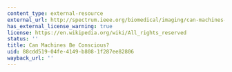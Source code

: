 ```yaml
---
content_type: external-resource
external_url: http://spectrum.ieee.org/biomedical/imaging/can-machines-be-conscious/
has_external_license_warning: true
license: https://en.wikipedia.org/wiki/All_rights_reserved
status: ''
title: Can Machines Be Conscious?
uid: 88cdd519-04fe-4149-b808-1f287ee82806
wayback_url: ''
---
```

